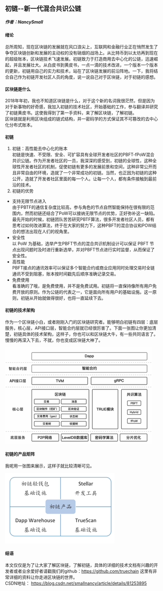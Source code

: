 ## 初链--新一代混合共识公链
##### 作者：NancySmall
#### 绪论
总所周知，现在区块链的发展就在风口浪尖上，互联网和金融行业正在悄然发生了争夺区块链创新和发展的主动权的没有硝烟的战场上。从比特币到以太坊再到现在的超级账本，区块链技术飞速发展。初链致力于打造商用去中心化的公链，迅速崛起，并且发展壮大。从白皮书到黄皮书，一点一滴的技术改进，一个版本一个版本的更新，初链用自己的实力和技术，站在了区块链发展的前沿阵地。一下，我将结合自己作为初链开发社区人员的角度，说一说自己对于区块链，对于初链的感想。
#### 区块链是什么
2018年年初，我也不知道区块链是什么，对于这个新的名词我很茫然，但是因为对于新事物的好奇感，我加入初链的技术社区，开始基础的工作，参与翻译并研究了初链黄皮书。这使我得到了第一手资料，来了解区块链，了解初链。<br>
区块链就是利用区块组成的链式结构，并一密码学的方式保证其不可篡改的去中心化分布式账本。
#### 初链
1. 初链：高性能去中心化的账本<br>
 初链是快速、不受限、安全、可扩容具有全球开发者社区的PBFT-fPoW混合共识公链。作为开发者社区的一员，我深深的感受到，初链的全球性，这种全球性开发者社区的机制，促使初链有更多的发展前景和空间，这种非常公开而且非常自由的环境，造就了一个非常成功的初链。当然，也正因为初链的这种公开，造就了开发者社区里面的每一个人。让每一个人，都有条件接触到最前沿的技术。
2. 初链的优势
- 支持无限节点进入<br>
由于PBTF的通信复杂度比较高，参与角色的节点自然智能保持在很有限的范围内，然而初链还结合了PoW可以接纳无限节点的优势，正好弥补这一缺陷。最先开始的时候，初链团队苦苦研究PBTF算法，很多开发者社区人员，都有思考过如何改进算法，终于在大家的努力下，这种PBFT的混合协议和POW结合的想法出现在人们的视角里。
- 安全性<br>
以 PoW 为基础，选举产生PBFT节点的混合共识机制设计可以保证 PBFT 节点出现问题时及时进行重新选举，并对PBFT节点进行实时监督，从而保证了安全性。
- 高性能<br>
PBFT接点的通讯效率可以保证多个智能合约或商业应用同时处理交易时全链通讯不受到阻塞，账本按时间戳先后顺序准确记录交易。
- 免费使用<br>
看准确的了哦，是免费使用，并不是免费试用。初链将一直保持像所有用户免费开放的原则。作为公链的代表之一，它是面向所有用户的基础设施。这一原则，初链从开始就做得很好，也将一直延续下去。
#### 初链的技术架构
 作为一个区块链小白，或者刚刚入门的区块链研究者。能够明白初链有四层：底层服务，核心层，API接口层，智能合约层就已经很厉害了。下面一张图让你更加清楚，初链具体的技术架构，这样子，你也可以和区块链大牛，有一些共同语言了。慢慢的再深入下去，不就，你也变成区块链大神了。
 
 ![image](https://github.com/SmallNancy/trueChain/blob/master/picture/block_1.png)

#### 初链的产品矩阵<br>
我呢用一张图来展示，这样子就比较清晰可见。

![image]( https://github.com/SmallNancy/trueChain/blob/master/picture/block_2.png)

#### 结语<br>
本文仅仅是为了让大家了解区块链，了解初链，具体的详细的技术文档有兴趣的开发者或者业余爱好者请戳我们的github：https://github.com/truechain 这里有非常详细的资料让你走进区块链的世界。<br>
CSDN地址： https://blog.csdn.net/smallnancy/article/details/81253895
